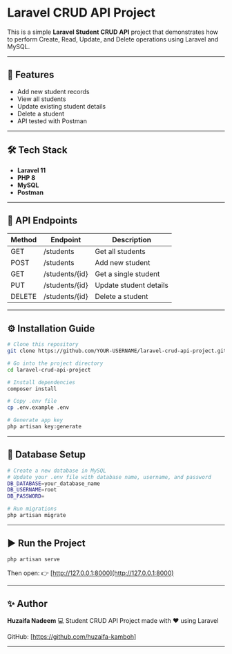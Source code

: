 # Laravel CRUD API Project

This is a simple **Laravel Student CRUD API** project that demonstrates how to perform Create, Read, Update, and Delete operations using Laravel and MySQL.

---

## 🚀 Features

* Add new student records
* View all students
* Update existing student details
* Delete a student
* API tested with Postman

---

## 🛠️ Tech Stack

* **Laravel 11**
* **PHP 8**
* **MySQL**
* **Postman**

---

## 📂 API Endpoints

| Method | Endpoint       | Description            |
| ------ | -------------- | ---------------------- |
| GET    | /students      | Get all students       |
| POST   | /students      | Add new student        |
| GET    | /students/{id} | Get a single student   |
| PUT    | /students/{id} | Update student details |
| DELETE | /students/{id} | Delete a student       |

---

## ⚙️ Installation Guide

```bash
# Clone this repository
git clone https://github.com/YOUR-USERNAME/laravel-crud-api-project.git

# Go into the project directory
cd laravel-crud-api-project

# Install dependencies
composer install

# Copy .env file
cp .env.example .env

# Generate app key
php artisan key:generate
```

---

## 💾 Database Setup

```bash
# Create a new database in MySQL
# Update your .env file with database name, username, and password
DB_DATABASE=your_database_name
DB_USERNAME=root
DB_PASSWORD=

# Run migrations
php artisan migrate
```

---

## ▶️ Run the Project

```bash
php artisan serve
```

Then open:
👉 [http://127.0.0.1:8000](http://127.0.0.1:8000)

---

## ✨ Author

**Huzaifa Nadeem**
💻 Student CRUD API Project made with ❤️ using Laravel

GitHub: [https://github.com/huzaifa-kamboh]

---

